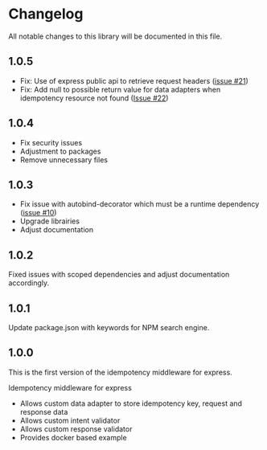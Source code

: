 # Changelog

All notable changes to this library will be documented in this file.

## 1.0.5

-   Fix: Use of express public api to retrieve request headers ([issue #21](https://github.com/VilledeMontreal/express-idempotency/issues/21))
-   Fix: Add null to possible return value for data adapters when idempotency resource not found ([Issue #22](https://github.com/VilledeMontreal/express-idempotency/issues/22))

## 1.0.4

-   Fix security issues
-   Adjustment to packages
-   Remove unnecessary files

## 1.0.3

-   Fix issue with autobind-decorator which must be a runtime dependency ([issue #10](https://github.com/VilledeMontreal/express-idempotency/issues/10))
-   Upgrade librairies
-   Adjust documentation

## 1.0.2

Fixed issues with scoped dependencies and adjust documentation accordingly.

## 1.0.1

Update package.json with keywords for NPM search engine.

## 1.0.0

This is the first version of the idempotency middleware for express.

Idempotency middleware for express

-   Allows custom data adapter to store idempotency key, request and response data
-   Allows custom intent validator
-   Allows custom response validator
-   Provides docker based example
